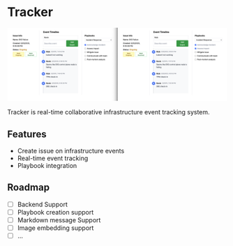 # Tracker

![Showcase](./image/showcase.png)

Tracker is real-time collaborative infrastructure event tracking system.

## Features

- Create issue on infrastructure events
- Real-time event tracking
- Playbook integration

## Roadmap

- [ ] Backend Support
- [ ] Playbook creation support
- [ ] Markdown message Support
- [ ] Image embedding support
- [ ] ...
